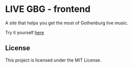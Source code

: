 # LIVE GBG - frontend
A site that helps you get the most of Gothenburg live music.

Try it yourself <a href="https://livegbg.vercel.app">here</a>
## License

This project is licensed under the MIT License.
